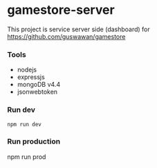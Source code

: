 # gamestore-server
This project is service server side (dashboard) for https://github.com/guswawan/gamestore

### Tools

* nodejs
* expressjs
* mongoDB v4.4
* jsonwebtoken 

### Run dev
`npm run dev`

### Run production
npm run prod
